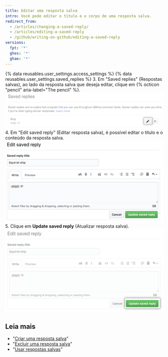 ```yaml
---
title: Editar uma resposta salva
intro: Você pode editar o título e o corpo de uma resposta salva.
redirect_from:
  - /articles/changing-a-saved-reply/
  - /articles/editing-a-saved-reply
  - /github/writing-on-github/editing-a-saved-reply
versions:
  fpt: '*'
  ghes: '*'
  ghae: '*'
---
```


{% data reusables.user_settings.access_settings %}
{% data reusables.user_settings.saved_replies %}
3. Em "Saved replies" (Respostas salvas), ao lado da resposta salva que deseja editar, clique em {% octicon "pencil" aria-label="The pencil" %}.  
   ![Editar resposta salva](/assets/images/help/settings/saved-replies-edit-existing.png)
4. Em "Edit saved reply" (Editar resposta salva), é possível editar o título e o conteúdo da resposta salva. ![Editar título e conteúdo](/assets/images/help/settings/saved-replies-edit-existing-content.png)
5. Clique em **Update saved reply** (Atualizar resposta salva). ![Atualizar resposta salva](/assets/images/help/settings/saved-replies-save-edit.png)

## Leia mais

- "[Criar uma resposta salva](/articles/creating-a-saved-reply)"
- "[Excluir uma resposta salva](/articles/deleting-a-saved-reply)"
- "[Usar respostas salvas](/articles/using-saved-replies)"
